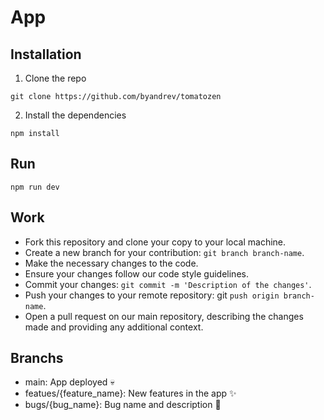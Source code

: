 # App

## Installation

1. Clone the repo
```
git clone https://github.com/byandrev/tomatozen
```

2. Install the dependencies
```
npm install
```

## Run

```
npm run dev
```

## Work

- Fork this repository and clone your copy to your local machine.
- Create a new branch for your contribution: `git branch branch-name`.
- Make the necessary changes to the code.
- Ensure your changes follow our code style guidelines.
- Commit your changes: `git commit -m 'Description of the changes'`.
- Push your changes to your remote repository: git `push origin branch-name`.
- Open a pull request on our main repository, describing the changes made and providing any additional context.

## Branchs

- main: App deployed 💀
- featues/{feature_name}: New features in the app ✨
- bugs/{bug_name}: Bug name and description 🐛

